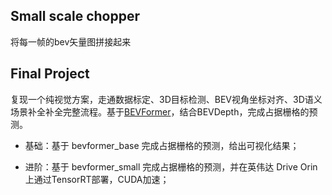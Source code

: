 ## Small scale chopper

将每一帧的bev矢量图拼接起来

## Final Project

复现一个纯视觉方案，走通数据标定、3D目标检测、BEV视角坐标对齐、3D语义场景补全补全完整流程。基于[BEVFormer](https://github.com/fundamentalvision/BEVFormer)，结合BEVDepth，完成占据栅格的预测。

- 基础：基于 bevformer_base 完成占据栅格的预测，给出可视化结果；

- 进阶：基于 bevformer_small 完成占据栅格的预测，并在英伟达 Drive Orin 上通过TensorRT部署，CUDA加速；

